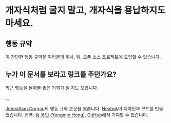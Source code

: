 # 개자식처럼 굴지 말고, 개자식을 용납하지도 마세요.

## 행동 규약

이 간단한 행동 규약을 여러분의 회사, 팀, 오픈 소스 프로젝트에 도입할 수 있습니다.

## 누가 이 문서를 보라고 링크를 주던가요?

최근 행동을 돌아볼 좋은 기회가 될 지도 모릅니다.

__

[Johnathan Corgan](https://keybase.io/jcorgan)의 행동 규약 본문을 썼습니다. [Neatnik](https://neatnik.net/)이 디자인과 코드를 만들었습니다. 번역: [홍 용민 (Yongmin Hong)](https://revi.omg.lol). [GitHub](https://github.com/neatnik/asshole.fyi)에서 기여할 수 있습니다.
